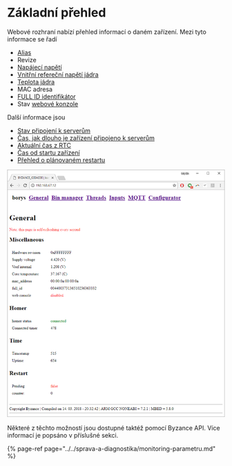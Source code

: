 # Základní přehled

Webové rozhraní nabízí přehled informací o daném zařízení. Mezi tyto informace se řadí

* [Alias](../../sprava-a-diagnostika/identifikace-zarizeni.md#alias)
* Revize
* [Napájecí napětí](../../sprava-a-diagnostika/monitoring-parametru.md#napajeci-napeti)
* [Vnitřní refereční napětí jádra](../../sprava-a-diagnostika/monitoring-parametru.md#referencni-napeti)
* [Teplota jádra](../../sprava-a-diagnostika/monitoring-parametru.md#teplota-jadra)
* MAC adresa
* [FULL ID identifikátor](../../sprava-a-diagnostika/identifikace-zarizeni.md#full-id)
* Stav [webové konzole](../webova-konzole.md)

Další informace jsou

* [Stav připojení k serverům](../../sprava-a-diagnostika/monitoring-parametru.md#cas-pripojeni-k-serverum)
* [Čas, jak dlouho je zařízení připojeno k serverům](../../sprava-a-diagnostika/monitoring-parametru.md#cas-pripojeni-k-serverum)
* [Aktuální čas z RTC](../../tutorialy/datum-a-cas-rtc.md)
* [Čas od startu zařízení](../../sprava-a-diagnostika/monitoring-parametru.md#cas-behu-zarizeni)
* [Přehled o plánovaném restartu](../../programovani-hw/byzance-api/odlozeny-restart.md)

![](../../../.gitbook/assets/web_general.png)

Některé z těchto možností jsou dostupné taktéž pomocí Byzance API. Více informací je popsáno v příslušné sekci.

{% page-ref page="../../sprava-a-diagnostika/monitoring-parametru.md" %}


